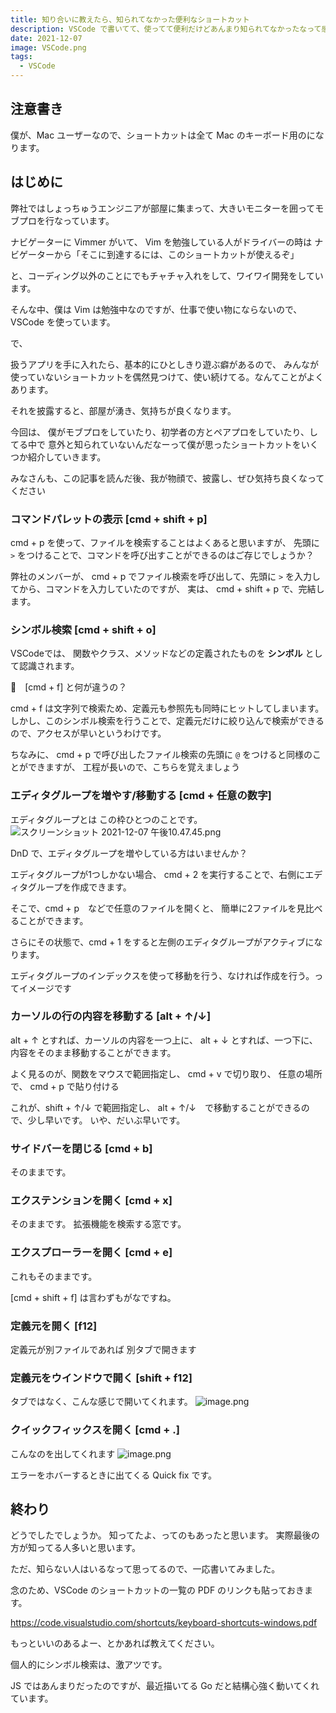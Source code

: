 ```yaml
---
title: 知り合いに教えたら、知られてなかった便利なショートカット
description: VSCode で書いてて、使ってて便利だけどあんまり知られてなかったなって感じたショートカットをいくつか紹介
date: 2021-12-07
image: VSCode.png
tags:
  - VSCode
---
```


## 注意書き

僕が、Mac ユーザーなので、ショートカットは全て Mac のキーボード用のになります。

## はじめに
弊社ではしょっちゅうエンジニアが部屋に集まって、大きいモニターを囲ってモブプロを行なっています。

ナビゲーターに Vimmer がいて、
Vim を勉強している人がドライバーの時は
ナビゲーターから「そこに到達するには、このショートカットが使えるぞ」

と、コーディング以外のことにでもチャチャ入れをして、ワイワイ開発をしています。

そんな中、僕は Vim は勉強中なのですが、仕事で使い物にならないので、VSCode を使っています。

で、

扱うアプリを手に入れたら、基本的にひとしきり遊ぶ癖があるので、
みんなが使っていないショートカットを偶然見つけて、使い続けてる。なんてことがよくあります。

それを披露すると、部屋が湧き、気持ちが良くなります。

今回は、
僕がモブプロをしていたり、初学者の方とペアプロをしていたり、してる中で
意外と知られていないんだなーって僕が思ったショートカットをいくつか紹介していきます。

みなさんも、この記事を読んだ後、我が物顔で、披露し、ぜひ気持ち良くなってください

### コマンドパレットの表示 [cmd + shift + p]

cmd + p を使って、ファイルを検索することはよくあると思いますが、
先頭に `>` をつけることで、コマンドを呼び出すことができるのはご存じでしょうか？

弊社のメンバーが、 cmd + p でファイル検索を呼び出して、先頭に `>` を入力してから、コマンドを入力していたのですが、
実は、 cmd + shift + p で、完結します。

### シンボル検索 [cmd + shift + o]

VSCodeでは、
関数やクラス、メソッドなどの定義されたものを **シンボル** として認識されます。

🤔　[cmd + f] と何が違うの？

cmd + f は文字列で検索ため、定義元も参照先も同時にヒットしてしまいます。
しかし、このシンボル検索を行うことで、定義元だけに絞り込んで検索ができるので、アクセスが早いというわけです。

ちなみに、
cmd + p で呼び出したファイル検索の先頭に `@` をつけると同様のことができますが、
工程が長いので、こちらを覚えましょう

### エディタグループを増やす/移動する [cmd + 任意の数字]

エディタグループとは
この枠ひとつのことです。
![スクリーンショット 2021-12-07 午後10.47.45.png](https://qiita-image-store.s3.ap-northeast-1.amazonaws.com/0/321282/c81418b7-ba22-24e6-e124-427991c4ab05.png)

DnD で、エディタグループを増やしている方はいませんか？


エディタグループが1つしかない場合、
cmd + 2 を実行することで、右側にエディタグループを作成できます。

そこで、cmd + p　などで任意のファイルを開くと、
簡単に2ファイルを見比べることができます。

さらにその状態で、cmd + 1 をすると左側のエディタグループがアクティブになります。

エディタグループのインデックスを使って移動を行う、なければ作成を行う。ってイメージです

### カーソルの行の内容を移動する [alt + ↑/↓]

alt + ↑ とすれば、カーソルの内容を一つ上に、
alt + ↓ とすれば、一つ下に、
内容をそのまま移動することができます。

よく見るのが、関数をマウスで範囲指定し、
cmd + v で切り取り、
任意の場所で、 cmd + p で貼り付ける

これが、shift + ↑/↓ で範囲指定し、
alt + ↑/↓　で移動することができるので、少し早いです。
いや、だいぶ早いです。

### サイドバーを閉じる [cmd + b]

そのままです。

### エクステンションを開く [cmd + x]

そのままです。
拡張機能を検索する窓です。

### エクスプローラーを開く [cmd + e]

これもそのままです。

[cmd + shift + f] は言わずもがなですね。

### 定義元を開く [f12]

定義元が別ファイルであれば
別タブで開きます

### 定義元をウインドウで開く [shift + f12]

タブではなく、こんな感じで開いてくれます。
![image.png](https://qiita-image-store.s3.ap-northeast-1.amazonaws.com/0/321282/432d5c75-92e5-6cd6-cb0e-a68185008725.png)

### クイックフィックスを開く [cmd + .]

こんなのを出してくれます
![image.png](https://qiita-image-store.s3.ap-northeast-1.amazonaws.com/0/321282/0d80fa22-4491-c4ad-0670-a9f2363d69cc.png)

エラーをホバーするときに出てくる Quick fix です。

## 終わり

どうでしたでしょうか。
知ってたよ、ってのもあったと思います。
実際最後の方が知ってる人多いと思います。

ただ、知らない人はいるなって思ってるので、一応書いてみました。

念のため、VSCode のショートカットの一覧の PDF のリンクも貼っておきます。

https://code.visualstudio.com/shortcuts/keyboard-shortcuts-windows.pdf

もっといいのあるよー、とかあれば教えてください。

個人的にシンボル検索は、激アツです。

JS ではあんまりだったのですが、最近描いてる Go だと結構心強く動いてくれています。
